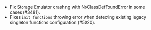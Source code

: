 - Fix Storage Emulator crashing with NoClassDefFoundError in some cases (#3481).
- Fixes `init functions` throwing error when detecting existing legacy singleton functions configuration (#5020).
